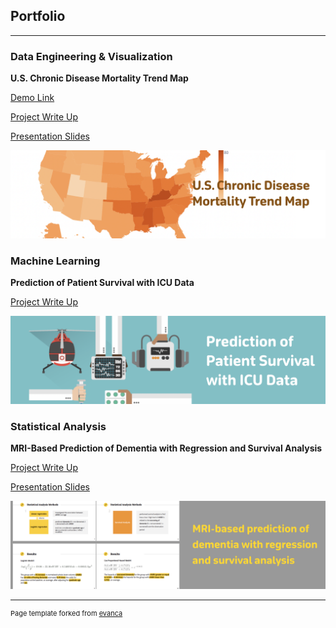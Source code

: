 ## Portfolio

---

### Data Engineering & Visualization 
**U.S. Chronic Disease Mortality Trend Map**

[Demo Link](https://jiaaishen-bmi706-project-home-3kkj64.streamlit.app/)

[Project Write Up](/streamlit_CDI_visual.md)

[Presentation Slides](/streamlit_CDI_visual.pdf)

<img src="images/proj3_image.png?raw=true"/>


### Machine Learning
**Prediction of Patient Survival with ICU Data**

[Project Write Up](/patient_survival_ICU.md)

<img src="images/proj1_image.png?raw=true"/>


### Statistical Analysis
**MRI-Based Prediction of Dementia with Regression and Survival Analysis**

[Project Write Up](/MRI_dementia_reg_analysis.md)

[Presentation Slides](/bst210proj_MRI_dementia.pdf)

<img src="images/proj2_image.png?raw=true"/>

---

<p style="font-size:11px">Page template forked from <a href="https://github.com/evanca/quick-portfolio">evanca</a></p>
<!-- Remove above link if you don't want to attibute -->
